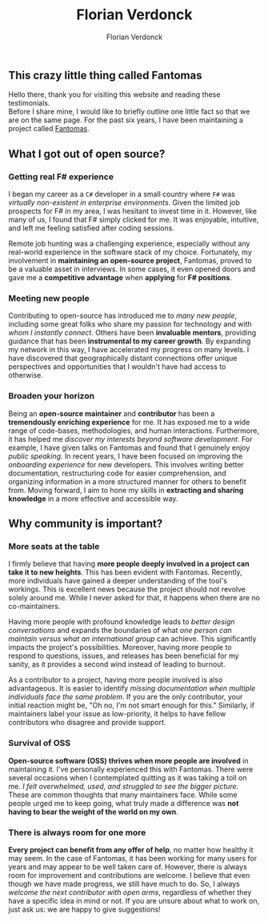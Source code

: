 ﻿---
title: Florian Verdonck
preview: Open-source heavily influenced my career.
isDraft: true
author: Florian Verdonck
slug: florian-verdonck
profilePicture: "../../images/authors/FlorianVerdonck.jpg"
---

## This crazy little thing called Fantomas

Hello there, thank you for visiting this website and reading these testimonials.  
Before I share mine, I would like to briefly outline one little fact so that we are on the same page. For the past six years, I have been maintaining a project called [Fantomas](https://fsprojects.github.io/fantomas/).

## What I got out of open source?

### Getting real F# experience

I began my career as a `C#` developer in a small country where `F#` was _virtually non-existent in enterprise environments_. Given the limited job prospects for F# in my area, I was hesitant to invest time in it. However, like many of us, I found that F# simply clicked for me. It was enjoyable, intuitive, and left me feeling satisfied after coding sessions.

Remote job hunting was a challenging experience, especially without any real-world experience in the software stack of my choice. Fortunately, my involvement in **maintaining an open-source project**, Fantomas, proved to be a valuable asset in interviews. In some cases, it even opened doors and gave me a **competitive advantage** when **applying** for **F# positions**.

### Meeting new people

Contributing to open-source has introduced me to _many new people_, including some great folks who share my passion for technology and with _whom I instantly connect_. Others have been **invaluable mentors**, providing guidance that has been **instrumental to my career growth**. By expanding my network in this way, I have accelerated my progress on many levels. I have discovered that geographically distant connections offer unique perspectives and opportunities that I wouldn't have had access to otherwise.

### Broaden your horizon

Being an **open-source maintainer** and **contributor** has been a **tremendously enriching experience** for me. It has exposed me to a wide range of code-bases, methodologies, and human interactions. Furthermore, it has helped me _discover my interests beyond software development_. For example, I have given talks on Fantomas and found that I genuinely enjoy _public speaking_. In recent years, I have been focused on improving the _onboarding experience_ for new developers. This involves writing better documentation, restructuring code for easier comprehension, and organizing information in a more structured manner for others to benefit from. Moving forward, I aim to hone my skills in **extracting and sharing knowledge** in a more effective and accessible way.

## Why community is important?

### More seats at the table

I firmly believe that having **more people deeply involved in a project can take it to new heights**. This has been evident with Fantomas. Recently, more individuals have gained a deeper understanding of the tool's workings. This is excellent news because the project should not revolve solely around me. While I never asked for that, it happens when there are no co-maintainers.

Having more people with profound knowledge leads to _better design conversations_ and expands the boundaries of what _one person can maintain versus what an international group_ can achieve. This significantly impacts the project's possibilities. Moreover, having more people to respond to questions, issues, and releases has been beneficial for my sanity, as it provides a second wind instead of leading to burnout.

As a contributor to a project, having more people involved is also advantageous. It is easier to identify _missing documentation when multiple individuals face the same problem_. If you are the only contributor, your initial reaction might be, "Oh no, I'm not smart enough for this." Similarly, if maintainers label your issue as low-priority, it helps to have fellow contributors who disagree and provide support.

### Survival of OSS

**Open-source software (OSS) thrives when more people are involved** in maintaining it. I've personally experienced this with Fantomas. There were several occasions when I contemplated quitting as it was taking a toll on me. _I felt overwhelmed, used, and struggled to see the bigger picture._ These are common thoughts that many maintainers face. While some people urged me to keep going, what truly made a difference was **not having to bear the weight of the world on my own**.

### There is always room for one more

**Every project can benefit from any offer of help**, no matter how healthy it may seem. In the case of Fantomas, it has been working for many users for years and may appear to be well taken care of. However, there is always room for improvement and contributions are welcome. I believe that even though we have made progress, we still have much to do. So, I always _welcome the next contributor with open arms_, regardless of whether they have a specific idea in mind or not. If you are unsure about what to work on, just ask us: we are happy to give suggestions!
